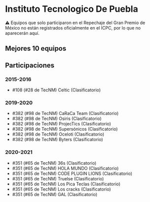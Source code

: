 # Instituto Tecnologico De Puebla

:warning: Equipos que solo participaron en el Repechaje del Gran Premio de México no están registrados oficialmente en el ICPC, por lo que no aparecerán aquí.

## Mejores 10 equipos


## Participaciones

### 2015-2016

- #108 (#28 de TecNM) Celtic (Clasificatorio)

### 2019-2020

- #382 (#98 de TecNM) CaRaCa Team (Clasificatorio)
- #382 (#98 de TecNM) Osiris (Clasificatorio)
- #382 (#98 de TecNM) ProjecTics (Clasificatorio)
- #382 (#98 de TecNM) Supersónicos (Clasificatorio)
- #382 (#98 de TecNM) Oceloti (Clasificatorio)
- #382 (#98 de TecNM) Byters (Clasificatorio)

### 2020-2021

- #351 (#65 de TecNM) 36s (Clasificatorio)
- #351 (#65 de TecNM) HOLA MUNDO (Clasificatorio)
- #351 (#65 de TecNM) CODE PLUGIN LIONS (Clasificatorio)
- #351 (#65 de TecNM) Truelse (Clasificatorio)
- #351 (#65 de TecNM) Los Pica Teclas (Clasificatorio)
- #351 (#65 de TecNM) Los cracks (Clasificatorio)
- #351 (#65 de TecNM) GAL (Clasificatorio)



